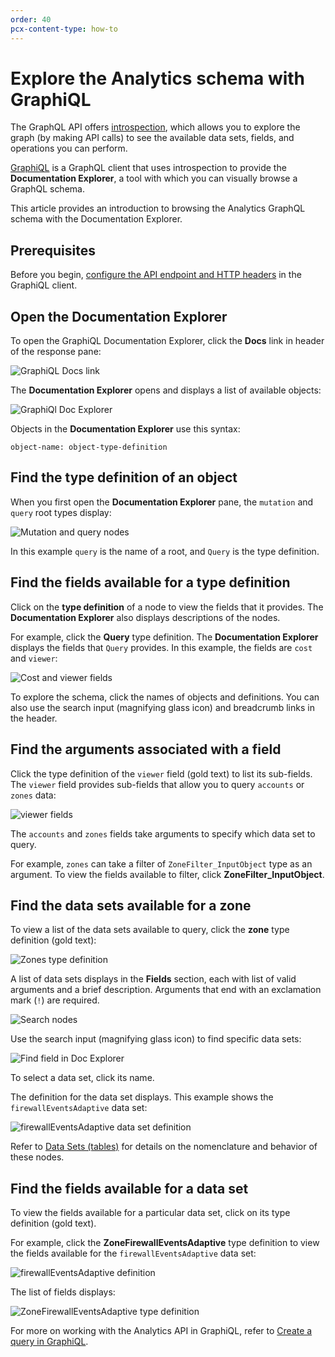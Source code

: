 ```yaml
---
order: 40
pcx-content-type: how-to
---
```


# Explore the Analytics schema with GraphiQL

The GraphQL API offers [introspection](https://graphql.org/learn/introspection/), which allows you to explore the graph (by making API calls) to see the available data sets, fields, and operations you can perform.

[GraphiQL](https://github.com/graphql/graphiql/tree/main/packages/graphiql#readme) is a GraphQL client that uses introspection to provide the **Documentation Explorer**, a tool with which you can visually browse a GraphQL schema.

This article provides an introduction to browsing the Analytics GraphQL schema with the Documentation Explorer.

## Prerequisites

Before you begin, [configure the API endpoint and HTTP headers](/graphql-api/getting-started/authentication/graphql-client-headers) in the GraphiQL client.

## Open the Documentation Explorer

To open the GraphiQL Documentation Explorer, click the **Docs** link in header of the response pane:

![GraphiQL Docs link](../../static/images/graphiql-docs-link.png)

The **Documentation Explorer** opens and displays a list of available objects:

![GraphiQl Doc Explorer](../../static/images/graphiql-doc-explorer.png)

Objects in the **Documentation Explorer** use this syntax:

    object-name: object-type-definition

## Find the type definition of an object

When you first open the **Documentation Explorer** pane, the `mutation` and `query` root types display:

![Mutation and query nodes](../../static/images/graphiql-doc-explorer-query-mutations.png)

In this example `query` is the name of a root, and `Query` is the type definition.

## Find the fields available for a type definition

Click on the **type definition** of a node to view the fields that it provides. The **Documentation Explorer** also displays descriptions of the nodes.

For example, click the **Query** type definition. The **Documentation Explorer** displays the fields that `Query` provides. In this example, the fields are `cost` and `viewer`:

![Cost and viewer fields](../../static/images/graphiql-doc-explorer-view-cost.png)

To explore the schema, click the names of objects and definitions. You can also use the search input (magnifying glass icon) and breadcrumb links in the header.

## Find the arguments associated with a field

Click the type definition of the `viewer` field (gold text) to list its sub-fields. The `viewer` field provides sub-fields that allow you to query `accounts` or `zones` data:

![viewer fields](../../static/images/graphiql-doc-explorer-viewer-fields.png)

The `accounts` and `zones` fields take arguments to specify which data set to query.

For example, `zones` can take a filter of `ZoneFilter_InputObject` type as an argument. To view the fields available to filter, click **ZoneFilter\_InputObject**.

## Find the data sets available for a zone

To view a list of the data sets available to query, click the **zone** type definition (gold text):

![Zones type definition](../../static/images/graphiql-doc-explorer-zones.png)

A list of data sets displays in the **Fields** section, each with list of valid arguments and a brief description. Arguments that end with an exclamation mark (`!`) are required.

![Search nodes](../../static/images/graphiql-doc-explorer-zone-fields.png)

Use the search input (magnifying glass icon) to find specific data sets:

![Find field in Doc Explorer](../../static/images/graphiql-doc-explorer-find-firewall.png)

To select a data set, click its name.

The definition for the data set displays. This example shows the `firewallEventsAdaptive` data set:

![firewallEventsAdaptive data set definition](../../static/images/graphiql-doc-explorer-firewallevents-definition.png)

Refer to [Data Sets (tables)](/graphql-api/features/data-sets) for details on the nomenclature and behavior of these nodes.

## Find the fields available for a data set

To view the fields available for a particular data set, click on its type definition (gold text).

For example, click the **ZoneFirewallEventsAdaptive** type definition to view the fields available for the `firewallEventsAdaptive` data set:

![firewallEventsAdaptive definition](../../static/images/graphiql-doc-explorer-firewall-type-definition.png)

The list of fields displays:

![ZoneFirewallEventsAdaptive type definition](../../static/images/graphiql-doc-explorer-firewall-fields.png)

For more on working with the Analytics API in GraphiQL, refer to [Create a query in GraphiQL](/graphql-api/getting-started/compose-graphql-query).

